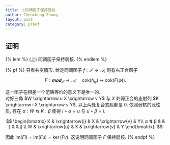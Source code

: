 ```yaml
---
title: 上同调函子保持弱核
author: Chencheng Zhang
layout: post
category: proof
---
```


## 证明

{% lem %}
(上) 同调函子保持弱核.
{% endlem %}

{% pf %}
只看共变情形. 给定同调函子 $f: 𝒯 → 𝒜$, 则有右正合函子

$$
F: 𝐦𝐨𝐝_𝒯 → 𝒜 ,\quad \mathrm{cok}(h_φ) ↦ \mathrm{cok}(F(φ)).  
$$

这一函子在相差一个范畴等价的意义下是唯一的. 
<br>
对好三角 $W \xrightarrow u X \xrightarrow v Y$ 与 $X$ 处弱正合的态射列 $K \xrightarrow i X \xrightarrow v Y$, 以上两处复合态射都是 $0$. 依照弱核的泛性质, 存在 $α : W ⇆ K : β$ 使得 $i ∘ α = u$ 与 $u ∘ β = i$. 

$$
\begin{bmatrix}
K & \xrightarrow{i} & X & \xrightarrow{v} & Y\\
α ⇅ β  &  & ∥  &  & ∥ \\
W & \xrightarrow{u} & X & \xrightarrow{v} & Y
\end{bmatrix}.
$$

因此 $\mathrm{im}(Fi) = \mathrm{im}(Fu) = \ker(Fv)$. 这说明同调函子 $F$ 保持弱核. 
{% endpf %}

